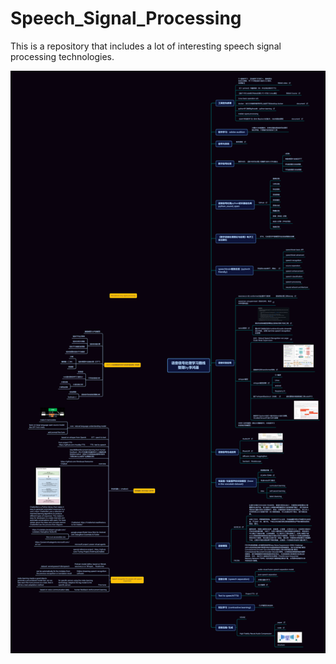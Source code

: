 # Speech_Signal_Processing
This is a repository that includes a lot of interesting speech signal processing technologies.

![pic](.\pictures\speech_signal_processing_by_Li-Hongji.png)









